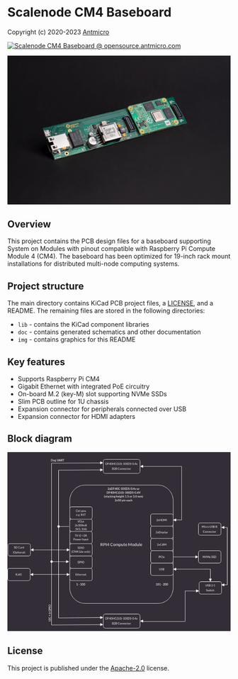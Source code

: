 # Scalenode CM4 Baseboard

Copyright (c) 2020-2023 [Antmicro](https://www.antmicro.com)

[![Scalenode CM4 Baseboard @ opensource.antmicro.com](https://img.shields.io/badge/View%20on-Antmicro%20Open%20Source%20Portal-332d37?style=flat-square)](https://opensource.antmicro.com/projects/scalenode)

![visualization](img/scalenode-cm4-baseboard.jpg)

## Overview

This project contains the PCB design files for a baseboard supporting System on Modules with pinout compatible with Raspberry Pi Compute Module 4 (CM4).
The baseboard has been optimized for 19-inch rack mount installations for distributed multi-node computing systems.

## Project structure

The main directory contains KiCad PCB project files, a [LICENSE](LICENSE), and a README.
The remaining files are stored in the following directories:

* `lib` - contains the KiCad component libraries
* `doc` - contains generated schematics and other documentation
* `img` - contains graphics for this README

## Key features

* Supports Raspberry Pi CM4
* Gigabit Ethernet with integrated PoE circuitry
* On-board M.2 (key-M) slot supporting NVMe SSDs 
* Slim PCB outline for 1U chassis
* Expansion connector for peripherals connected over USB
* Expansion connector for HDMI adapters

## Block diagram

![visualization](img/scalenode-cm4-baseboard-block-diagram.png)

## License

This project is published under the [Apache-2.0](LICENSE) license.
